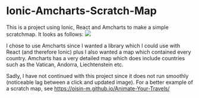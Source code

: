 # Ionic-Amcharts-Scratch-Map

This is a project using Ionic, React and Amcharts to make a simple scratchmap. It looks as follows:
<img src="https://i.imgur.com/yrgH1pg.png">

I chose to use Amcharts since I wanted a library which I could use with React (and therefore Ionic) plus I also wanted a map which contained every country. Amcharts has a very detailed map which does include countries such as the Vatican, Andorra, Liechtenstein etc.

Sadly, I have not continued with this project since it does not run smoothly (noticeable lag between a click and updated image). For a better example of a scratch map, see https://oisin-m.github.io/Animate-Your-Travels/
